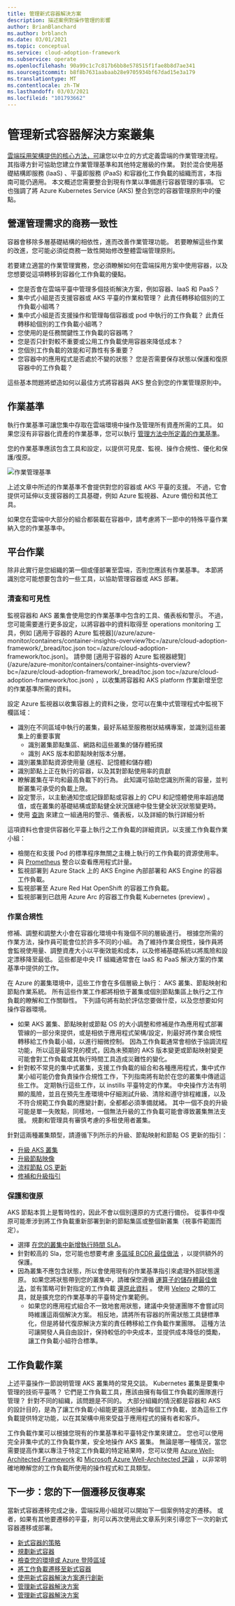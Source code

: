 ```yaml
---
title: 管理新式容器解決方案
description: 描述案例對操作管理的影響
author: BrianBlanchard
ms.author: brblanch
ms.date: 03/01/2021
ms.topic: conceptual
ms.service: cloud-adoption-framework
ms.subservice: operate
ms.openlocfilehash: 90a99c1c7c817b6bb8e578515f1fae8b8d7ae341
ms.sourcegitcommit: b8f8b7631aabaab28e9705934bf67dad15e3a179
ms.translationtype: MT
ms.contentlocale: zh-TW
ms.lasthandoff: 03/03/2021
ms.locfileid: "101793662"
---
```

# <a name="manage-modern-container-solutions-clusters"></a>管理新式容器解決方案叢集

[雲端採用架構提供的核心方法，可](../../manage/index.md)讓您以中立的方式定義雲端的作業管理流程。 其指導方針可協助您建立作業管理基準和其他特定層級的作業。 對於混合使用基礎結構即服務 (IaaS) 、平臺即服務 (PaaS) 和容器化工作負載的組織而言，本指南可能仍適用。 本文概述您需要整合到現有作業以準備進行容器管理的事項。 它也強調了將 Azure Kubernetes Service (AKS) 整合到您的容器管理原則中的優點。

## <a name="business-alignment-for-operations-management-needs"></a>營運管理需求的商務一致性

容器會移除多層基礎結構的相依性，進而改善作業管理功能。 若要瞭解這些作業的改進，您可能必須從商務一致性開始修改整體雲端管理原則。

若要建立適當的作業管理實務，您必須瞭解如何在雲端採用方案中使用容器，以及您想要從這項轉移到容器化工作負載的優點。

- 您是否會在雲端平臺中管理多個技術解決方案，例如容器、IaaS 和 PaaS？
- 集中式小組是否支援容器或 AKS 平臺的作業和管理？ 此責任轉移給個別的工作負載小組嗎？
- 集中式小組是否支援操作和管理每個容器或 pod 中執行的工作負載？ 此責任轉移給個別的工作負載小組嗎？
- 您使用的是任務關鍵性工作負載的容器嗎？
- 您是否只針對較不重要或公用工作負載使用容器來降低成本？
- 您個別工作負載的效能和可靠性有多重要？
- 您容器中的應用程式是否處於不變的狀態？ 您是否需要保存狀態以保護和復原容器中的工作負載？

這些基本問題將塑造如何以最佳方式將容器與 AKS 整合到您的作業管理原則中。

## <a name="operations-baseline"></a>作業基準

執行作業基準可讓您集中存取在雲端環境中操作及管理所有資產所需的工具。 如果您沒有非容器化資產的作業基準，您可以執行 [管理方法中所定義的作業基準](../../manage/azure-server-management/index.md)。

您的作業基準應該包含工具和設定，以提供可見度、監視、操作合規性、優化和保護/復原。

![作業管理基準](../../_images/manage/management-baseline.png)

上述文章中所述的作業基準不會提供對您的容器或 AKS 平臺的支援。 不過，它會提供可延伸以支援容器的工具基礎，例如 Azure 監視器、Azure 備份和其他工具。

如果您在雲端中大部分的組合都裝載在容器中，請考慮將下一節中的特殊平臺作業納入您的作業基準中。

## <a name="platform-operations"></a>平台作業

除非此實行是您組織的第一個或僅部署至雲端，否則您應該有作業基準。 本節將識別您可能想要包含的一些工具，以協助管理容器或 AKS 部署。

### <a name="inventory-and-visibility"></a>清查和可見性

監視容器和 AKS 叢集會使用您的作業基準中包含的工具、儀表板和警示。 不過，您可能需要進行更多設定，以將容器中的資料取得至 operations monitoring 工具，例如 [適用于容器的 Azure 監視器](/azure/azure-monitor/containers/container-insights-overview?bc=/azure/cloud-adoption-framework/_bread/toc.json toc=/azure/cloud-adoption-framework/toc.json)。 請參閱 [適用于容器的 Azure 監視器總覽](/azure/azure-monitor/containers/container-insights-overview?bc=/azure/cloud-adoption-framework/_bread/toc.json toc=/azure/cloud-adoption-framework/toc.json) ，以收集將容器和 AKS platform 作業新增至您的作業基準所需的資料。

設定 Azure 監視器以收集容器上的資料之後，您可以在集中式管理程式中監視下欄區域：

- 識別在不同區域中執行的叢集，最好系結至服務樹狀結構專案，並識別這些叢集上的重要事實
  - 識別叢集節點集區、網路和這些叢集的儲存體拓撲
  - 識別 AKS 版本和節點映射版本分層。
- 識別叢集節點資源使用量 (進程、記憶體和儲存體) 
- 識別節點上正在執行的容器，以及其對節點使用率的貢獻
- 瞭解叢集在平均和最高負載下的行為。 此知識可協助您識別所需的容量，並判斷叢集可承受的負載上限。
- 設定警示，以主動通知您或記錄節點或容器上的 CPU 和記憶體使用率超過閾值，或在叢集的基礎結構或節點健全狀況匯總中發生健全狀況狀態變更時。
- 使用 [查詢](/azure/azure-monitor/containers/container-insights-log-search) 來建立一組通用的警示、儀表板，以及詳細的執行詳細分析

這項資料也會提供容器化平臺上執行之工作負載的詳細資訊，以支援工作負載作業小組：

- 檢閱在和支援 Pod 的標準程序無關之主機上執行的工作負載的資源使用率。
- 與 [Prometheus](/azure/azure-monitor/containers/container-insights-prometheus-integration) 整合以查看應用程式計量。
- 監視部署到 Azure Stack 上的 AKS Engine 內部部署和 AKS Engine 的容器工作負載。
- 監視部署至 Azure Red Hat OpenShift 的容器工作負載。
- 監視部署到已啟用 Azure Arc 的容器工作負載 Kubernetes (preview) 。

### <a name="operations-compliance"></a>作業合規性

修補、調整和調整大小會在容器化環境中有幾個不同的層級進行。 根據您所需的作業方法，操作員可能會位於許多不同的小組。 為了維持作業合規性，操作員將會監視使用量、調整資產大小以平衡效能和成本，以及修補基礎系統以將風險和設定漂移降至最低。 這些都是中央 IT 組織通常會在 IaaS 和 PaaS 解決方案的作業基準中提供的工作。

在 Azure 的叢集環境中，這些工作會在多個層級上執行： AKS 叢集、節點映射和節點作業系統。 所有這些作業工作都將相依于叢集或個別節點集區上執行之工作負載的瞭解和工作關聯性。 下列語句將有助於評估您要做什麼，以及您想要如何操作容器環境。

- 如果 AKS 叢集、節點映射或節點 OS 的大小調整和修補是作為應用程式部署管線的一部分來提供，或是相依于應用程式架構/設定，則最好將作業合規性轉移給工作負載小組，以進行細微控制。 因為工作負載通常會相依于協調流程功能，所以這是最常見的模式，因為未預期的 AKS 版本變更或節點映射變更可能會對工作負載或其執行時間工具造成災難性的變化。
- 針對較不常見的集中式叢集，支援工作負載的組合和各種應用程式，集中式作業小組可能仍會負責操作合規性工作，下列指南將有助於在您的叢集中傳遞這些工作。 定期執行這些工作，以 instills 平臺特定的作業。 中央操作方法有明顯的風險，並且在預先生產環境中仔細測試升級、清除和遵守排程維護，以及不符合規範工作負載的應變計劃，全都都必須準備就緒。 其中一個不良的升級可能是單一失敗點，同樣地，一個無法升級的工作負載可能會導致叢集無法支援。 規劃和管理具有審慎考慮的多租使用者叢集。

針對這兩種叢集類型，請遵循下列所示的升級、節點映射和節點 OS 更新的指引：

- [升級 AKS 叢集](/azure/aks/upgrade-cluster?bc=/azure/cloud-adoption-framework/_bread/toc.json&toc=/azure/cloud-adoption-framework/toc.json)
- [升級節點映像](/azure/aks/node-image-upgrade?bc=/azure/cloud-adoption-framework/_bread/toc.json&toc=/azure/cloud-adoption-framework/toc.json)
- [流程節點 OS 更新](/azure/aks/node-updates-kured?bc=/azure/cloud-adoption-framework/_bread/toc.json&toc=/azure/cloud-adoption-framework/toc.json)
- [修補和升級指引](/azure/architecture/operator-guides/aks/aks-upgrade-practices?bc=/azure/cloud-adoption-framework/_bread/toc.json&toc=/azure/cloud-adoption-framework/toc.json)

### <a name="protect-and-recover"></a>保護和復原

AKS 節點本質上是暫時性的，因此不會以個別還原的方式進行備份。 從事件中復原可能牽涉到將工作負載重新部署到新的節點集區或整個新叢集（視事件範圍而定）。

- 選擇 [在您的叢集中新增執行時間 SLA](/azure/aks/uptime-sla)。
- 針對較高的 Sla，您可能也想要考慮 [多區域 BCDR 最佳做法](/azure/aks/operator-best-practices-multi-region?bc=/azure/cloud-adoption-framework/_bread/toc.json&toc=/azure/cloud-adoption-framework/toc.json) ，以提供額外的保護。
- 因為叢集不應包含狀態，所以會使用現有的作業基準指引來處理外部狀態還原。 如果您將狀態帶到您的叢集中，請確保您遵循 [運算子的儲存體最佳做法](/azure/aks/operator-best-practices-storage?bc=/azure/cloud-adoption-framework/_bread/toc.json&toc=/azure/cloud-adoption-framework/toc.json)，並有策略可針對指定的工作負載 [還原此資料](/azure/aks/operator-best-practices-storage#secure-and-back-up-your-data) 。 使用 [Velero](https://github.com/vmware-tanzu/velero) 之類的工具，就是擴充您的作業基準的平臺特定作業範例。
  - 如果您的應用程式組合不一致地套用狀態，建議中央營運團隊不會嘗試同時維護這兩個解決方案。 相反地，請將所有容器的所需狀態工具鏈標準化，但是將替代復原解決方案的責任轉移給工作負載作業團隊。 這種方法可讓開發人員自由設計，保持較低的中央成本，並提供成本降低的獎勵，讓工作負載小組符合標準。

## <a name="workload-operations"></a>工作負載作業

上述平臺操作一節說明管理 AKS 叢集時的常見交談。 Kubernetes 叢集是要集中管理的技術平臺嗎？ 它們是工作負載工具，應該由擁有每個工作負載的團隊進行管理？ 針對不同的組織，該問題是不同的。 大部分組織的情況都是容器和 AKS 的設計目的，是為了讓工作負載小組能更靈活地操作每個工作負載，並為這些工作負載提供特定功能，以在其架構中用來受益于應用程式的擁有者和客戶。

工作負載作業可以根據您現有的作業基準和平臺特定作業來建立。 您也可以使用完全非集中式的工作負載作業，安全地操作 AKS 叢集。 無論是哪一種情況，當您需要提高作業以專注于特定工作負載的特定結果時，您可以使用 [Azure Well-Architected Framework](/azure/architecture/framework/) 和 [Microsoft Azure Well-Architected 評論](https://aka.ms/architecture/review) ，以非常明確地瞭解您的工作負載所使用的操作程式和工具類型。

## <a name="next-step-your-next-migration-iteration"></a>下一步：您的下一個遷移反復專案

當新式容器遷移完成之後，雲端採用小組就可以開始下一個案例特定的遷移。 或者，如果有其他要遷移的平臺，則可以再次使用此文章系列來引導您下一次的新式容器遷移或部署。

- [新式容器的策略](./strategy.md)
- [規劃新式容器](./plan.md)
- [檢查您的環境或 Azure 登陸區域](./ready.md)
- [將工作負載遷移至新式容器](./migrate.md)
- [使用新式容器解決方案進行創新](/azure/architecture/reference-architectures/containers/aks-start-here?toc=/azure/cloud-adoption-framework/toc.json&bc=/azure/cloud-adoption-framework/_bread/toc.json)
- [管理新式容器解決方案](./govern.md)
- [管理新式容器解決方案](./manage.md)

